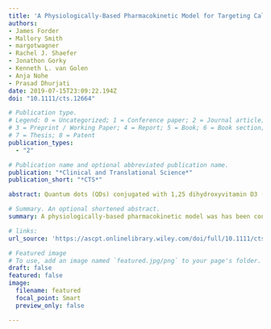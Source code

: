 ```yaml
---
title: 'A Physiologically-Based Pharmacokinetic Model for Targeting Calcitriol-Conjugated Quantum Dots to Inflammatory Breast Cancer Cells'
authors:
- James Forder
- Mallory Smith
- margotwagner
- Rachel J. Shaefer
- Jonathon Gorky
- Kenneth L. van Golen
- Anja Nohe
- Prasad Dhurjati
date: 2019-07-15T23:09:22.194Z
doi: "10.1111/cts.12664"

# Publication type.
# Legend: 0 = Uncategorized; 1 = Conference paper; 2 = Journal article;
# 3 = Preprint / Working Paper; 4 = Report; 5 = Book; 6 = Book section;
# 7 = Thesis; 8 = Patent
publication_types:
  - "2"

# Publication name and optional abbreviated publication name.
publication: "*Clinical and Translational Science*"
publication_short: "*CTS*"

abstract: Quantum dots (QDs) conjugated with 1,25 dihydroxyvitamin D3 (calcitriol) and Mucin-1 (MUC-1) antibodies (SM3) have been found to target inflammatory breast cancer (IBC) tumors and reduce proliferation, migration, and differentiation of these tumors in mice. A physiologically-based pharmacokinetic model has been constructed and optimized to match experimental data for multiple QDs - control QDs, QDs conjugated with calcitriol, and QDs conjugated with both calcitriol and SM3 MUC1 antibodies. The model predicts continuous QD concentration for key tissues in mice distinguished by IBC stage (healthy, early-stage, and late-stage). Experimental and clinical efforts in QD treatment of IBC can be augmented by in silico simulations that predict the short-term and long-term behavior of QD treatment regimens.

# Summary. An optional shortened abstract.
summary: A physiologically-based pharmacokinetic model was has been constructed, optimized, and simulated to match experimental data for multiple quantum dots (QD) to predict bound and unbound concentrations in key tissues.

# links:
url_source: 'https://ascpt.onlinelibrary.wiley.com/doi/full/10.1111/cts.12664?af=R'

# Featured image
# To use, add an image named `featured.jpg/png` to your page's folder. 
draft: false
featured: false
image:
  filename: featured
  focal_point: Smart
  preview_only: false

---
```

